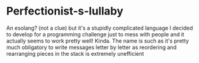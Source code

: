# Perfectionist-s-lullaby
An esolang? (not a clue) but it's a stupidly complicated language I decided to develop for a programming challenge just to mess with people and it actually seems to work pretty well! Kinda. The name is such as it's pretty much obligatory to write messages letter by letter as reordering and rearranging pieces in the stack is extremely unefficient
